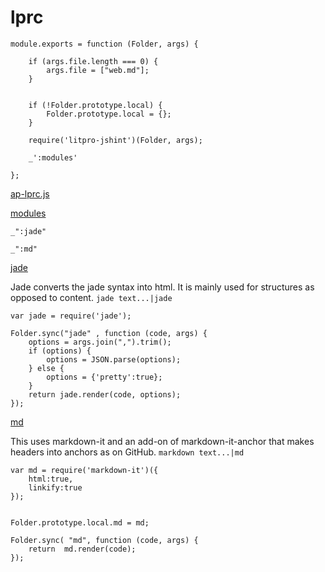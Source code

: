 # lprc

    module.exports = function (Folder, args) {

        if (args.file.length === 0) {
            args.file = ["web.md"];
        }


        if (!Folder.prototype.local) {
            Folder.prototype.local = {};
        }

        require('litpro-jshint')(Folder, args);

        _':modules'

    };    
 
[ap-lprc.js](# "save:")

[modules]()

    _":jade"

    _":md"



[jade]()    

Jade converts the jade syntax into html. It is mainly used for structures as
opposed to content. `jade text...|jade`

    var jade = require('jade');

    Folder.sync("jade" , function (code, args) {
        options = args.join(",").trim();
        if (options) {
            options = JSON.parse(options);
        } else {
            options = {'pretty':true};
        }
        return jade.render(code, options); 
    });


[md]()

This uses markdown-it and an add-on of markdown-it-anchor that makes headers
into anchors as on GitHub.  `markdown text...|md`  

    var md = require('markdown-it')({
        html:true,
        linkify:true
    });
    

    Folder.prototype.local.md = md; 

    Folder.sync( "md", function (code, args) {
        return  md.render(code);
    });


